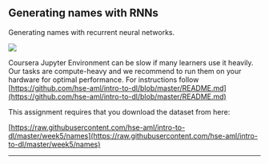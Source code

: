## Generating names with RNNs

Generating names with recurrent neural networks.

![](https://d3c33hcgiwev3.cloudfront.net/imageAssetProxy.v1/CgrR-Z8-EeiTvg6WiWkZwg_710ad333c1c531297f208c0837532c42_char-nn.png?expiry=1594512000000&hmac=ECO9f1rsjRBM8wrKGPTyUSSYspYXgIle-18UXWaPP6c)



Coursera Jupyter Environment can be slow if many learners use it heavily. Our
tasks are compute-heavy and we recommend to run them on your hardware for
optimal performance. For instructions follow
[https://github.com/hse-aml/intro-to-dl/blob/master/README.md](https://github.com/hse-aml/intro-to-dl/blob/master/README.md)

This assignment requires that you download the dataset from here:

[https://raw.githubusercontent.com/hse-aml/intro-to-dl/master/week5/names](https://raw.githubusercontent.com/hse-aml/intro-to-dl/master/week5/names)

*****
